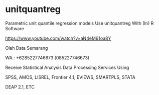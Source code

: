 # unitquantreg
Parametric unit quantile regression models Use unitquantreg With (In) R Software

https://www.youtube.com/watch?v=aN4eM61oa8Y

Olah Data Semarang

WA : +6285227746673 (085227746673)

Receive Statistical Analysis Data Processing Services Using

SPSS, AMOS, LISREL, Frontier 4.1, EVIEWS, SMARTPLS, STATA

DEAP 2.1, ETC
